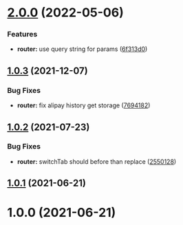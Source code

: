 # [2.0.0](https://github.com/JserWang/einfalt/compare/v2.0.0-beta.2...v2.0.0) (2022-05-06)

### Features

- **router:** use query string for params ([6f313d0](https://github.com/JserWang/einfalt/commit/6f313d0da72ebfff321f3f6df6df0c6b6035237a))

## [1.0.3](https://github.com/JserWang/einfalt/compare/v1.1.1...v1.0.3) (2021-12-07)

### Bug Fixes

- **router:** fix alipay history get storage ([7694182](https://github.com/JserWang/einfalt/commit/76941822c6ca1f7e865d8b0bdad5644fec97312e))

## [1.0.2](https://github.com/JserWang/einfalt/compare/v1.0.7...v1.0.2) (2021-07-23)

### Bug Fixes

- **router:** switchTab should before than replace ([2550128](https://github.com/JserWang/einfalt/commit/25501282e04e774c29dfaca3be269a82f8186a6a))

## [1.0.1](https://github.com/JserWang/einfalt/compare/v1.0.0...v1.0.1) (2021-06-21)

# 1.0.0 (2021-06-21)
